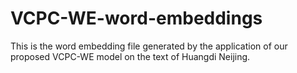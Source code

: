 # VCPC-WE-word-embeddings
This is the word embedding file generated by the application of our proposed VCPC-WE model on the text of Huangdi Neijing.
